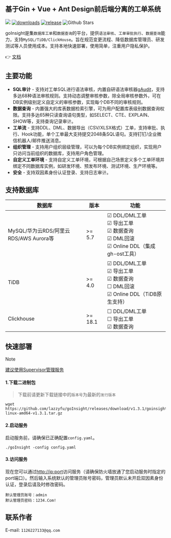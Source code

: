 ## 基于Gin + Vue + Ant Design前后端分离的工单系统
![](https://img.shields.io/static/v1?label=License&message=MIT&color=green&?style=flat-square)
[![downloads](https://img.shields.io/github/downloads/lazzyfu/goInsight/total.svg)](https://github.com/lazzyfu/goInsight/releases)
[![release](https://img.shields.io/github/v/release/lazzyfu/goInsight.svg)](https://github.com/lazzyfu/goInsight/releases)
<img alt="Github Stars" src="https://img.shields.io/github/stars/lazzyfu/goInsight?logo=github">

goInsight是集`数据库工单`和`数据查询`的平台，提供`语法审核`、`工单审批执行`、`数据查询`能力，支持`MySQL/TiDB/ClickHouse`。旨在规范变更流程、降低数据库管理员、研发测试等人员使用成本。支持本地快速部署，使用简单，注重用户隐私保护。

:point_right: [文档](https://github.com/lazzyfu/goInsight/wiki)

## 主要功能
- **SQL审计** - 支持对工单SQL进行语法审核，内置自研语法审核器[gAudit](https://github.com/lazzyfu/gAudit)，支持多达68种语法审核规则。支持动态调整审核参数，除全局审核参数外，可在DB实例级别定义自定义的审核参数，实现每个DB不同的审核规则。
- **数据查询** - 内置强大的库表数据检索引擎，可为用户配置库表级别数据查询权限。支持多达65种只读查询语句类型，如SELECT、CTE、EXPLAIN、SHOW等，支持查询记录审计。
- **工单流** - 支持DDL、DML、数据导出（CSV/XLSX格式）工单，支持审批、执行、Hook功能，单个工单最大支持提交2048条SQL语句。支持钉钉/企业微信机器人/邮件推送消息。
- **组织管理** - 支持用户组织层级管理，可以为每个DB实例绑定组织，实现用户只访问当前组织的数据库，支持用户角色管理。
- **自定义工单环境** - 支持自定义工单环境，可根据自己场景定义多个工单环境并绑定不同数据库实例，如研发环境、预发布环境、测试环境、生产环境等。 
- **安全** - 支持双因素身份认证登录、支持日志审计。

## 支持数据库
| 数据库                               | 版本   | 功能                                                                                                                          |
| ------------------------------------ | ------ | ----------------------------------------------------------------------------------------------------------------------------- |
| MySQL/华为云RDS/阿里云RDS/AWS Aurora等 | >= 5.7  | &#9745; DDL/DML工单 <br> &#9745; 导出工单 <br> &#9745; 数据查询 <br> &#9745; DML回滚 <br> &#9745; Online DDL（集成gh-ost工具）     |
| TiDB                                 | >= 4.0  | &#9745; DDL/DML工单 <br> &#9745; 导出工单 <br> &#9745; 数据查询 <br> &#9744; DML回滚 <br> &#9745; Online DDL（TiDB原生支持） |
| Clickhouse                           | >= 18.1 | &#9744; DDL/DML工单 <br> &#9744; 导出工单 <br> &#9745; 数据查询                                              |

## 快速部署
> [!NOTE]
> [建议使用Supervisor管理服务](https://github.com/lazzyfu/goInsight/wiki/Service-Deployment)

#### 1.下载二进制包
> 下载前请更新下载链接中的`版本号`为最新的`发行版本`

```
wget https://github.com/lazzyfu/goInsight/releases/download/v1.3.1/goinsight-linux-amd64-v1.3.1.tar.gz
```

#### 2.启动服务

启动服务前，请确保已正确配置`config.yaml`。

```
./goInsight -config config.yaml
```

#### 3.访问服务

现在您可以通过<http://ip:port>访问服务（请确保防火墙放通了您启动服务时指定的port端口）。然后输入系统默认的管理员账号密码，管理员默认未开启双因素身份认证，登录后请及时修改密码。

```
默认管理员账号：admin
默认管理员密码：1234.Com!
```

## 联系作者

E-mail: `1126227133@qq.com`